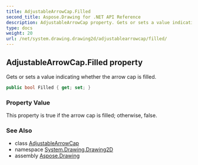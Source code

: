 ```yaml
---
title: AdjustableArrowCap.Filled
second_title: Aspose.Drawing for .NET API Reference
description: AdjustableArrowCap property. Gets or sets a value indicating whether the arrow cap is filled
type: docs
weight: 20
url: /net/system.drawing.drawing2d/adjustablearrowcap/filled/
---
```

## AdjustableArrowCap.Filled property

Gets or sets a value indicating whether the arrow cap is filled.

```csharp
public bool Filled { get; set; }
```

### Property Value

This property is true if the arrow cap is filled; otherwise, false.

### See Also

* class [AdjustableArrowCap](../)
* namespace [System.Drawing.Drawing2D](../../adjustablearrowcap/)
* assembly [Aspose.Drawing](../../../)


